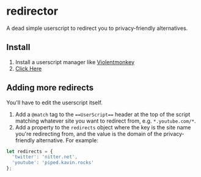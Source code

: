 # redirector

A dead simple userscript to redirect you to privacy-friendly alternatives.

## Install

1. Install a userscript manager like [Violentmonkey](https://github.com/violentmonkey/violentmonkey)
2. [Click Here](https://github.com/kevinfiol/redirector/raw/main/redirector.user.js)

## Adding more redirects

You'll have to edit the userscript itself.

1. Add a `@match` tag to the `==UserScript==` header at the top of the script matching whatever site you want to redirect from, e.g. `*.youtube.com/*`.
2. Add a property to the `redirects` object where the key is the site name you're redirecting from, and the value is the domain of the privacy-friendly alternative. For example:
  ```js
  let redirects = {
    'twitter': 'nitter.net',
    'youtube': 'piped.kavin.rocks'
  };
  ```
